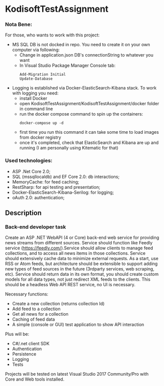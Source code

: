 # KodisoftTestAssignment

### Nota Bene:
For those, who wants to work with this project:
- MS SQL DB is not docked in repo. You need to create it on your own computer via following:
  - Change in application.json DB's connectionString to whatever you want
  - In Visual Studio Package Manager Console tab:
    ```
    Add-Migration Initial
    Update-Database
    ```
- Logging is established via Docker-ElasticSearch-Kibana stack. To work with logging you need:
  - install Docker
  - open KodisoftTestAssignment/KodisoftTestAssignment/docker folder in command line
  - run the docker compose command to spin up the containers:
    ```
    docker-compose up -d
    ```
  -  first time you run this command it can take some time to load images from docker registry
  -  once it's completed, check that ElasticSearch and Kibana are up and running (I am personally using Kitematic for that)


### Used technologies:
- ASP .Net Core 2.0;
- SQL (mssqllocaldb) and EF Core 2.0: db interactions;
- MemoryCache: for feed caching;
- RestSharp: for api testing and presentation;
- Docker-ElasticSearch-Kibana-Serilog: for logging;
- oAuth 2.0: authentication;

## Description
### Back-end developer task
Create an ASP .NET WebAPI (4 or Core) back-end web service for providing news streams from different sources. Service should function like Feedly service (https://feedly.com/).Service should allow clients to manage feed collections, and to access all news items in those collections. Service should extensively cache data to minimize external requests. As a start, use RSS or Atom feeds, but architecture should be extensible to support adding new types of feed sources in the future (3rdparty services, web scraping, etc). Service should return data in its own format, you should create custom models for all data types, not just redirect XML feeds to the clients. This should be a headless Web API REST service, no UI is necessary. 

Necessary functions:
- Create a new collection (returns collection Id)
- Add feed to a collection
- Get all news for a collection
- Caching of feed data
- A simple (console or GUI) test application to show API interaction

Plus will be:
- C#/.net client SDK
- Authentication
- Persistence
- Logging
- Tests

Projects will be tested on latest Visual Studio 2017 Community/Pro with Core and Web tools installed. 
